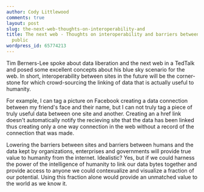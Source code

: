 ```yaml
---
author: Cody Littlewood
comments: true
layout: post
slug: the-next-web-thoughts-on-interoperability-and
title: The next web - Thoughts on interoperability and barriers between data and the
  public
wordpress_id: 65774213
---
```


Tim Berners-Lee spoke about data liberation and the next web in a TedTalk and posed some excellent concepts about his blue sky scenario for the web. In short, interoperability between sites in the future will be the corner-stone for which crowd-sourcing the linking of data that is actually useful to humanity. 

For example, I can tag a picture on Facebook creating a data connection between my friend's face and their name, but I can not truly tag a piece of truly useful data between one site and another. Creating an a href link doesn't automatically notify the recieving site that the data has been linked thus creating only a one way connection in the web without a record of the connection that was made. 

Lowering the barriers between sites and barriers between humans and the data kept by organizations, enterprises and governments will provide true value to humanity from the internet. Idealistic? Yes, but if we could harness the power of the intelligence of humanity to link our data bytes together and provide access to anyone we could contexualize and visualize a fraction of our potential. Using this fraction alone would provide an unmatched value to the world as we know it.
